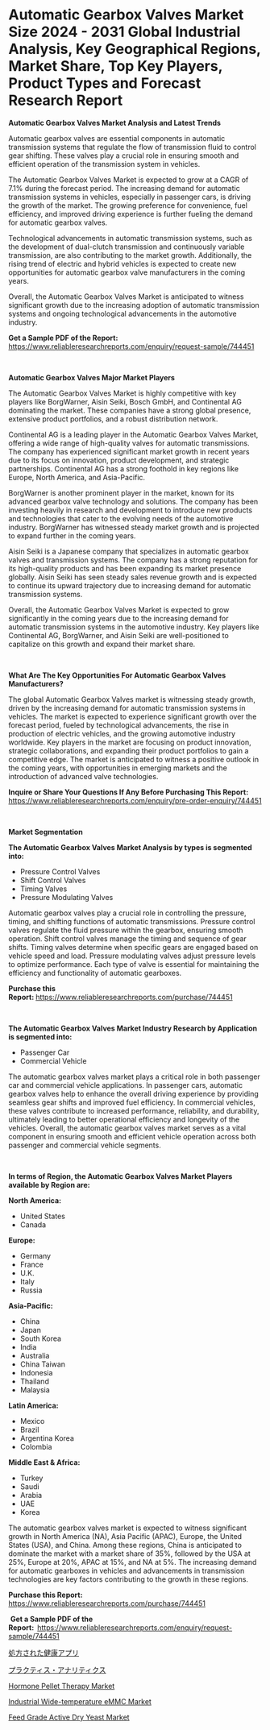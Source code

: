<p><h1>Automatic Gearbox Valves Market Size 2024 - 2031 Global Industrial Analysis, Key Geographical Regions, Market Share, Top Key Players, Product Types and Forecast Research Report</h1></p><p><strong>Automatic Gearbox Valves Market Analysis and Latest Trends</strong></p>
<p><p>Automatic gearbox valves are essential components in automatic transmission systems that regulate the flow of transmission fluid to control gear shifting. These valves play a crucial role in ensuring smooth and efficient operation of the transmission system in vehicles.</p><p>The Automatic Gearbox Valves Market is expected to grow at a CAGR of 7.1% during the forecast period. The increasing demand for automatic transmission systems in vehicles, especially in passenger cars, is driving the growth of the market. The growing preference for convenience, fuel efficiency, and improved driving experience is further fueling the demand for automatic gearbox valves.</p><p>Technological advancements in automatic transmission systems, such as the development of dual-clutch transmission and continuously variable transmission, are also contributing to the market growth. Additionally, the rising trend of electric and hybrid vehicles is expected to create new opportunities for automatic gearbox valve manufacturers in the coming years.</p><p>Overall, the Automatic Gearbox Valves Market is anticipated to witness significant growth due to the increasing adoption of automatic transmission systems and ongoing technological advancements in the automotive industry.</p></p>
<p><strong>Get a Sample PDF of the Report:&nbsp;</strong> <a href="https://www.reliableresearchreports.com/enquiry/request-sample/744451">https://www.reliableresearchreports.com/enquiry/request-sample/744451</a></p>
<p>&nbsp;</p>
<p><strong>Automatic Gearbox Valves Major Market Players</strong></p>
<p><p>The Automatic Gearbox Valves Market is highly competitive with key players like BorgWarner, Aisin Seiki, Bosch GmbH, and Continental AG dominating the market. These companies have a strong global presence, extensive product portfolios, and a robust distribution network.</p><p>Continental AG is a leading player in the Automatic Gearbox Valves Market, offering a wide range of high-quality valves for automatic transmissions. The company has experienced significant market growth in recent years due to its focus on innovation, product development, and strategic partnerships. Continental AG has a strong foothold in key regions like Europe, North America, and Asia-Pacific.</p><p>BorgWarner is another prominent player in the market, known for its advanced gearbox valve technology and solutions. The company has been investing heavily in research and development to introduce new products and technologies that cater to the evolving needs of the automotive industry. BorgWarner has witnessed steady market growth and is projected to expand further in the coming years.</p><p>Aisin Seiki is a Japanese company that specializes in automatic gearbox valves and transmission systems. The company has a strong reputation for its high-quality products and has been expanding its market presence globally. Aisin Seiki has seen steady sales revenue growth and is expected to continue its upward trajectory due to increasing demand for automatic transmission systems.</p><p>Overall, the Automatic Gearbox Valves Market is expected to grow significantly in the coming years due to the increasing demand for automatic transmission systems in the automotive industry. Key players like Continental AG, BorgWarner, and Aisin Seiki are well-positioned to capitalize on this growth and expand their market share.</p></p>
<p>&nbsp;</p>
<p><strong>What Are The Key Opportunities For Automatic Gearbox Valves Manufacturers?</strong></p>
<p><p>The global Automatic Gearbox Valves market is witnessing steady growth, driven by the increasing demand for automatic transmission systems in vehicles. The market is expected to experience significant growth over the forecast period, fueled by technological advancements, the rise in production of electric vehicles, and the growing automotive industry worldwide. Key players in the market are focusing on product innovation, strategic collaborations, and expanding their product portfolios to gain a competitive edge. The market is anticipated to witness a positive outlook in the coming years, with opportunities in emerging markets and the introduction of advanced valve technologies.</p></p>
<p><strong>Inquire or Share Your Questions If Any Before Purchasing This Report:</strong> <a href="https://www.reliableresearchreports.com/enquiry/pre-order-enquiry/744451">https://www.reliableresearchreports.com/enquiry/pre-order-enquiry/744451</a></p>
<p>&nbsp;</p>
<p><strong>Market Segmentation</strong></p>
<p><strong>The Automatic Gearbox Valves Market Analysis by types is segmented into:</strong></p>
<p><ul><li>Pressure Control Valves</li><li>Shift Control Valves</li><li>Timing Valves</li><li>Pressure Modulating Valves</li></ul></p>
<p><p>Automatic gearbox valves play a crucial role in controlling the pressure, timing, and shifting functions of automatic transmissions. Pressure control valves regulate the fluid pressure within the gearbox, ensuring smooth operation. Shift control valves manage the timing and sequence of gear shifts. Timing valves determine when specific gears are engaged based on vehicle speed and load. Pressure modulating valves adjust pressure levels to optimize performance. Each type of valve is essential for maintaining the efficiency and functionality of automatic gearboxes.</p></p>
<p><strong>Purchase this Report:&nbsp;</strong><a href="https://www.reliableresearchreports.com/purchase/744451">https://www.reliableresearchreports.com/purchase/744451</a></p>
<p>&nbsp;</p>
<p><strong>The Automatic Gearbox Valves Market Industry Research by Application is segmented into:</strong></p>
<p><ul><li>Passenger Car</li><li>Commercial Vehicle</li></ul></p>
<p><p>The automatic gearbox valves market plays a critical role in both passenger car and commercial vehicle applications. In passenger cars, automatic gearbox valves help to enhance the overall driving experience by providing seamless gear shifts and improved fuel efficiency. In commercial vehicles, these valves contribute to increased performance, reliability, and durability, ultimately leading to better operational efficiency and longevity of the vehicles. Overall, the automatic gearbox valves market serves as a vital component in ensuring smooth and efficient vehicle operation across both passenger and commercial vehicle segments.</p></p>
<p>&nbsp;</p>
<p><strong>In terms of Region, the Automatic Gearbox Valves Market Players available by Region are:</strong></p>
<p>
    <p> <strong> North America: </strong>
        <ul>
            <li>United States</li>
            <li>Canada</li>
        </ul>
        </p> 
    <p> <strong> Europe: </strong>
        <ul>
            <li>Germany</li>
            <li>France</li>
            <li>U.K.</li>
            <li>Italy</li>
            <li>Russia</li>
        </ul>
        </p> 
    <p> <strong> Asia-Pacific: </strong>
        <ul>
            <li>China</li>
            <li>Japan</li>
            <li>South Korea</li>
            <li>India</li>
            <li>Australia</li>
            <li>China Taiwan</li>
            <li>Indonesia</li>
            <li>Thailand</li>
            <li>Malaysia</li>
        </ul>
        </p> 
    <p> <strong> Latin America: </strong>
        <ul>
            <li>Mexico</li>
            <li>Brazil</li>
            <li>Argentina Korea</li>
            <li>Colombia</li>
        </ul>
        </p> 
    <p> <strong> Middle East & Africa: </strong>
        <ul>
            <li>Turkey</li>
            <li>Saudi</li>
            <li>Arabia</li>
            <li>UAE</li>
            <li>Korea</li>
        </ul>
    </p>
    </p>
<p><p>The automatic gearbox valves market is expected to witness significant growth in North America (NA), Asia Pacific (APAC), Europe, the United States (USA), and China. Among these regions, China is anticipated to dominate the market with a market share of 35%, followed by the USA at 25%, Europe at 20%, APAC at 15%, and NA at 5%. The increasing demand for automatic gearboxes in vehicles and advancements in transmission technologies are key factors contributing to the growth in these regions.</p></p>
<p><strong>Purchase this Report: </strong><a href="https://www.reliableresearchreports.com/purchase/744451">https://www.reliableresearchreports.com/purchase/744451</a></p>
<p>&nbsp;<strong>Get a Sample PDF of the Report:&nbsp;&nbsp;</strong><a href="https://www.reliableresearchreports.com/enquiry/request-sample/744451">https://www.reliableresearchreports.com/enquiry/request-sample/744451</a></p>
<p><strong></strong></p>
<p><p><a href="https://medium.com/@ebonyhane1955/%E5%87%A6%E6%96%B9%E3%81%95%E3%82%8C%E3%81%9F%E5%81%A5%E5%BA%B7%E3%82%A2%E3%83%97%E3%83%AA%E5%B8%82%E5%A0%B4-%E5%B8%82%E5%A0%B4%E3%81%AEcagr-%E5%B8%82%E5%A0%B4%E5%8B%95%E5%90%91-%E6%88%90%E9%95%B7%E6%88%A6%E7%95%A5%E3%81%AB%E9%96%A2%E3%81%99%E3%82%8B%E6%B4%9E%E5%AF%9F-02a3b9b34559">処方された健康アプリ</a></p><p><a href="https://medium.com/@ebonyhane1955/%E7%B7%B4%E7%BF%92%E5%88%86%E6%9E%90%E5%B8%82%E5%A0%B4-2031%E5%B9%B4%E3%81%BE%E3%81%A7%E3%81%AE%E6%88%90%E5%8A%9F%E3%81%97%E3%81%9F%E3%83%93%E3%82%B8%E3%83%8D%E3%82%B9%E6%88%A6%E7%95%A5%E3%81%AE%E9%8D%B5-8d110ab07eef">プラクティス・アナリティクス</a></p><p><a href="https://circular-yam-9b9.notion.site/Hormone-Pellet-Therapy-Market-with-the-goal-of-estimating-the-market-size-and-future-growth-potentia-8d312b74af3d44d7894751f0ab891790">Hormone Pellet Therapy Market</a></p><p><a href="https://view.publitas.com/reportprime-1/industrial-wide-temperature-emmc-market-insights-market-players-and-forecast-till-2031/">Industrial Wide-temperature eMMC Market</a></p><p><a href="https://view.publitas.com/reportprime-1/feed-grade-active-dry-yeast-market-size-2024-2031-global-industrial-analysis-key-geographical-regions-market-share-top-key-players-product-types-and-forecast-research-report/">Feed Grade Active Dry Yeast Market</a></p></p>